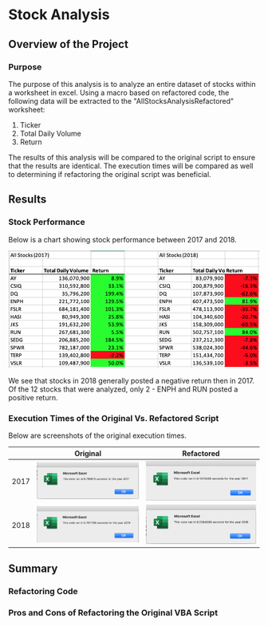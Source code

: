 # Stock Analysis

## Overview of the Project

### Purpose
The purpose of this analysis is to analyze an entire dataset of stocks within a worksheet in excel. Using a macro based on refactored code, the following data will be extracted to the "AllStocksAnalysisRefactored" worksheet:
1. Ticker
2. Total Daily Volume
3. Return

The results of this analysis will be compared to the original script to ensure that the results are identical. The execution times will be compared as well to determining if refactoring the original script was beneficial.


## Results

### Stock Performance

Below is a chart showing stock performance between 2017 and 2018.

![Stock Analysis](/Resources/stock-analysis-chart.png)

We see that stocks in 2018 generally posted a negative return then in 2017. Of the 12 stocks that were analyzed, only 2 - ENPH and RUN posted a positive return.

### Execution Times of the Original Vs. Refactored Script

Below are screenshots of the original execution times.

|     | Original | Refactored |
| --- | --- | --- | 
| 2017 | ![2017 Original](https://github.com/christopher-ko-law/stock-analysis/blob/main/Resources/AllStocksAnalysis-2017-Original.png) | ![2017 Refactored](/Resources/AllStocksAnalysis-2017-Refactored.png) |
| 2018 | ![2018 Original](/Resources/AllStocksAnalysis-2018-Original.png) |![2018 Original](/Resources/AllStocksAnalysis-2018-Refactored.png) |


## Summary

### Refactoring Code

### Pros and Cons of Refactoring the Original VBA Script